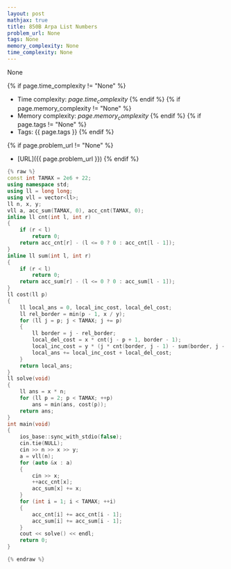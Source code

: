 ```yaml
---
layout: post
mathjax: true
title: 850B Arpa List Numbers
problem_url: None
tags: None
memory_complexity: None
time_complexity: None
---
```


None


{% if page.time_complexity != "None" %}
- Time complexity: ${{ page.time_complexity }}$
{% endif %}
{% if page.memory_complexity != "None" %}
- Memory complexity: ${{ page.memory_complexity }}$
{% endif %}
{% if page.tags != "None" %}
- Tags: {{ page.tags }}
{% endif %}

{% if page.problem_url != "None" %}
- [URL]({{ page.problem_url }})
{% endif %}

```cpp
{% raw %}
const int TAMAX = 2e6 + 22;
using namespace std;
using ll = long long;
using vll = vector<ll>;
ll n, x, y;
vll a, acc_sum(TAMAX, 0), acc_cnt(TAMAX, 0);
inline ll cnt(int l, int r)
{
    if (r < l)
        return 0;
    return acc_cnt[r] - (l <= 0 ? 0 : acc_cnt[l - 1]);
}
inline ll sum(int l, int r)
{
    if (r < l)
        return 0;
    return acc_sum[r] - (l <= 0 ? 0 : acc_sum[l - 1]);
}
ll cost(ll p)
{
    ll local_ans = 0, local_inc_cost, local_del_cost;
    ll rel_border = min(p - 1, x / y);
    for (ll j = p; j < TAMAX; j += p)
    {
        ll border = j - rel_border;
        local_del_cost = x * cnt(j - p + 1, border - 1);
        local_inc_cost = y * (j * cnt(border, j - 1) - sum(border, j - 1));
        local_ans += local_inc_cost + local_del_cost;
    }
    return local_ans;
}
ll solve(void)
{
    ll ans = x * n;
    for (ll p = 2; p < TAMAX; ++p)
        ans = min(ans, cost(p));
    return ans;
}
int main(void)
{
    ios_base::sync_with_stdio(false);
    cin.tie(NULL);
    cin >> n >> x >> y;
    a = vll(n);
    for (auto &x : a)
    {
        cin >> x;
        ++acc_cnt[x];
        acc_sum[x] += x;
    }
    for (int i = 1; i < TAMAX; ++i)
    {
        acc_cnt[i] += acc_cnt[i - 1];
        acc_sum[i] += acc_sum[i - 1];
    }
    cout << solve() << endl;
    return 0;
}

{% endraw %}
```